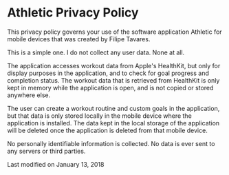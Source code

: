 # Athletic Privacy Policy

This privacy policy governs your use of the software application Athletic for mobile devices that was created by Filipe Tavares.

This is a simple one. I do not collect any user data. None at all.

The application accesses workout data from Apple's HealthKit, but only for display purposes in the application, and to check for goal progress and completion status. The workout data that is retrieved from HealthKit is only kept in memory while the application is open, and is not copied or stored anywhere else.

The user can create a workout routine and custom goals in the application, but that data is only stored locally in the mobile device where the application is installed. The data kept in the local storage of the application will be deleted once the application is deleted from that mobile device.

No personally identifiable information is collected. No data is ever sent to any servers or third parties.


Last modified on January 13, 2018
